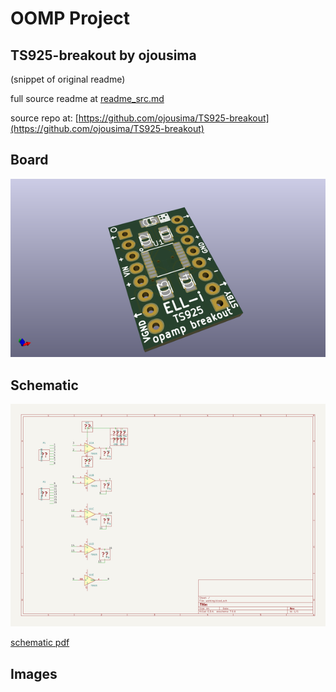 # OOMP Project  
## TS925-breakout  by ojousima  
  
(snippet of original readme)  
  
  
  full source readme at [readme_src.md](readme_src.md)  
  
source repo at: [https://github.com/ojousima/TS925-breakout](https://github.com/ojousima/TS925-breakout)  
## Board  
  
[![working_3d.png](working_3d_600.png)](working_3d.png)  
## Schematic  
  
[![working_schematic.png](working_schematic_600.png)](working_schematic.png)  
  
[schematic pdf](working_schematic.pdf)  
## Images  

